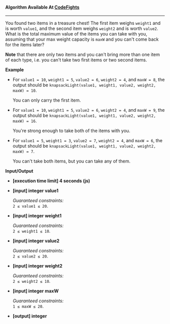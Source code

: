 #### Algorithm Available At [CodeFights](https://codefights.com/arcade/code-arcade/at-the-crossroads/r9azLYp2BDZPyzaG2/description)

---

You found two items in a treasure chest! The first item weighs `weight1` and is worth `value1`, and the second item weighs `weight2` and is worth `value2`. What is the total maximum value of the items you can take with you, assuming that your max weight capacity is `maxW` and you can't come back for the items later?

**Note** that there are only two items and you can't bring more than one item of each type, i.e. you can't take two first items or two second items.

**Example**

- For `value1 = 10`, `weight1 = 5`, `value2 = 6`, `weight2 = 4`, and `maxW = 8`, the output should be
  `knapsackLight(value1, weight1, value2, weight2, maxW) = 10`.

  You can only carry the first item.

- For `value1 = 10`, `weight1 = 5`, `value2 = 6`, `weight2 = 4`, and `maxW = 9`, the output should be
  `knapsackLight(value1, weight1, value2, weight2, maxW) = 16`.

  You're strong enough to take both of the items with you.

- For `value1 = 5`, `weight1 = 3`, `value2 = 7`, `weight2 = 4`, and `maxW = 6`, the output should be
  `knapsackLight(value1, weight1, value2, weight2, maxW) = 7`.

  You can't take both items, but you can take any of them.

**Input/Output**

- **[execution time limit] 4 seconds (js)**

- **[input] integer value1**

  _Guaranteed constraints:_  
  `2 ≤ value1 ≤ 20`.

- **[input] integer weight1**

  _Guaranteed constraints:_  
  `2 ≤ weight1 ≤ 10`.

- **[input] integer value2**

  _Guaranteed constraints:_  
  `2 ≤ value2 ≤ 20`.

- **[input] integer weight2**

  _Guaranteed constraints:_  
  `2 ≤ weight2 ≤ 10`.

- **[input] integer maxW**

  _Guaranteed constraints:_  
  `1 ≤ maxW ≤ 20`.

- **[output] integer**
